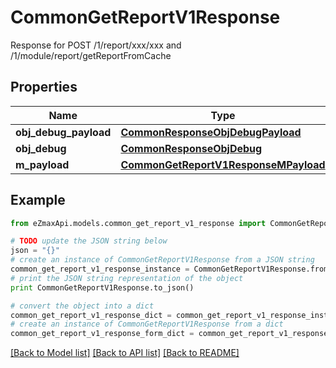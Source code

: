 # CommonGetReportV1Response

Response for POST /1/report/xxx/xxx and /1/module/report/getReportFromCache

## Properties
Name | Type | Description | Notes
------------ | ------------- | ------------- | -------------
**obj_debug_payload** | [**CommonResponseObjDebugPayload**](CommonResponseObjDebugPayload.md) |  | 
**obj_debug** | [**CommonResponseObjDebug**](CommonResponseObjDebug.md) |  | [optional] 
**m_payload** | [**CommonGetReportV1ResponseMPayload**](CommonGetReportV1ResponseMPayload.md) |  | 

## Example

```python
from eZmaxApi.models.common_get_report_v1_response import CommonGetReportV1Response

# TODO update the JSON string below
json = "{}"
# create an instance of CommonGetReportV1Response from a JSON string
common_get_report_v1_response_instance = CommonGetReportV1Response.from_json(json)
# print the JSON string representation of the object
print CommonGetReportV1Response.to_json()

# convert the object into a dict
common_get_report_v1_response_dict = common_get_report_v1_response_instance.to_dict()
# create an instance of CommonGetReportV1Response from a dict
common_get_report_v1_response_form_dict = common_get_report_v1_response.from_dict(common_get_report_v1_response_dict)
```
[[Back to Model list]](../README.md#documentation-for-models) [[Back to API list]](../README.md#documentation-for-api-endpoints) [[Back to README]](../README.md)


